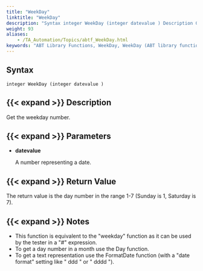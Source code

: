 ```yaml
--- 
title: "WeekDay"
linktitle: "WeekDay"
description: "Syntax integer WeekDay (integer datevalue ) Description Get the weekday number. Parameters datevalue A number representing a date. Return Value The return value is the day number in the range 1-7 ..."
weight: 93
aliases: 
    - /TA_Automation/Topics/abtf_WeekDay.html
keywords: "ABT Library Functions, WeekDay, WeekDay (ABT library function)"
---
```


## Syntax

`integer WeekDay (integer datevalue )`

## {{< expand >}} Description

Get the weekday number.

## {{< expand >}} Parameters

-   **datevalue**

    A number representing a date.


## {{< expand >}} Return Value

The return value is the day number in the range 1-7 \(Sunday is 1, Saturday is 7\).

## {{< expand >}} Notes

-   This function is equivalent to the "weekday" function as it can be used by the tester in a "\#" expression.
-   To get a day number in a month use the Day function.
-   To get a text representation use the FormatDate function \(with a "date format" setting like " ddd " or " dddd "\).




